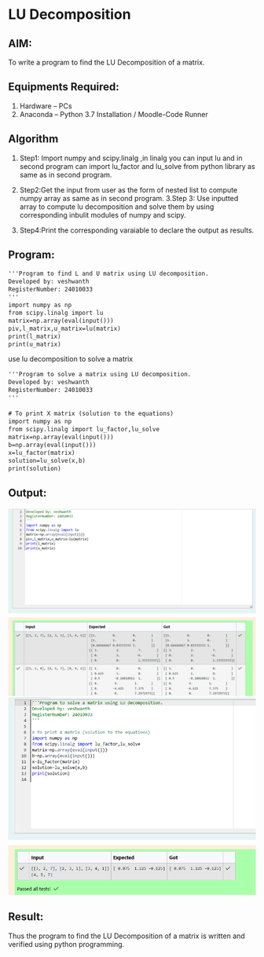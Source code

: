 # LU Decomposition 

## AIM:
To write a program to find the LU Decomposition of a matrix.

## Equipments Required:
1. Hardware – PCs
2. Anaconda – Python 3.7 Installation / Moodle-Code Runner

## Algorithm
1. Step1: Import numpy and scipy.linalg ,in linalg you can input lu and in second program can import lu_factor and lu_solve from python library as same as in second program.

2. Step2:Get the input from user as the form of nested list to compute numpy array as same as in second program. 
3.Step 3: Use  inputted array to compute lu decomposition and solve them by using corresponding inbulit modules of numpy and scipy.
4. Step4:Print the corresponding varaiable to declare the output as results.

## Program:

```
'''Program to find L and U matrix using LU decomposition.
Developed by: veshwanth
RegisterNumber: 24010033
'''
import numpy as np
from scipy.linalg import lu
matrix=np.array(eval(input()))
piv,l_matrix,u_matrix=lu(matrix)
print(l_matrix)
print(u_matrix)

```

use lu decomposition to solve a matrix


```
'''Program to solve a matrix using LU decomposition.
Developed by: veshwanth
RegisterNumber: 24010033
'''

# To print X matrix (solution to the equations)
import numpy as np
from scipy.linalg import lu_factor,lu_solve
matrix=np.array(eval(input()))
b=np.array(eval(input()))
x=lu_factor(matrix)
solution=lu_solve(x,b)
print(solution)

```

## Output:
![lu decomposition](output.png)
![lu decomposition to solve a matrix](output2.png)

## Result:
Thus the program to find the LU Decomposition of a matrix is written and verified using python programming.

